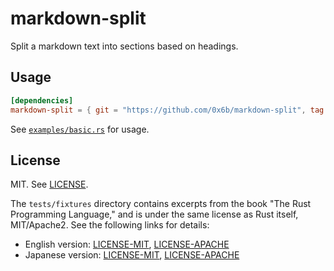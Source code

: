 # markdown-split

Split a markdown text into sections based on headings.

## Usage

```toml
[dependencies]
markdown-split = { git = "https://github.com/0x6b/markdown-split", tag = "vx.x.x" }
```

See [`examples/basic.rs`](examples/basic.rs) for usage.

## License

MIT. See [LICENSE](LICENSE).

The `tests/fixtures` directory contains excerpts from the book "The Rust Programming Language," and is under the same license as Rust itself, MIT/Apache2. See the following links for details:

- English version: [LICENSE-MIT](https://github.com/rust-lang/book/blob/98dd2c1d7fbef0fdd4a377e4dbb7af71bbdc9bae/LICENSE-MIT), [LICENSE-APACHE](https://github.com/rust-lang/book/blob/98dd2c1d7fbef0fdd4a377e4dbb7af71bbdc9bae/LICENSE-APACHE)
- Japanese version: [LICENSE-MIT](https://github.com/rust-lang-ja/book-ja/blob/822ffbb7b5ecf28ff5393e4057c8b9189a5d3fe1/LICENSE-MIT), [LICENSE-APACHE](https://github.com/rust-lang-ja/book-ja/blob/822ffbb7b5ecf28ff5393e4057c8b9189a5d3fe1/LICENSE-APACHE)
